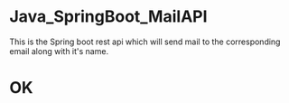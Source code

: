 # Java_SpringBoot_MailAPI
This is the Spring boot rest api which will send mail to the corresponding email along with it's name.
# OK
